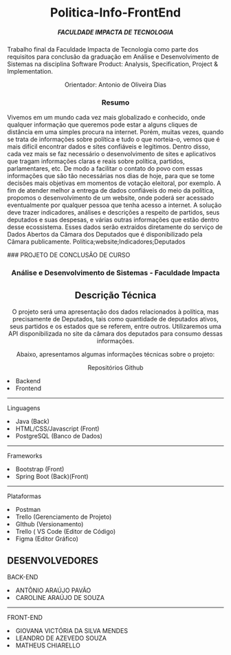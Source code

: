 
<h4 align="center"> 
    <h1 align="center">Politica-Info-FrontEnd</h1>
    <h5 align="center">FACULDADE IMPACTA DE TECNOLOGIA</h5>
</h4>

<p>
    Trabalho final da Faculdade Impacta de
    Tecnologia como parte dos requisitos para
    conclusão da graduação em Análise e
    Desenvolvimento de Sistemas na disciplina
    Software Product: Analysis, Specification,
    Project & Implementation.
    
   <p align="center">Orientador: Antonio de Oliveira Dias</p> 
<p>

<p>
  <h3 align="center">Resumo</h3>
Vivemos em um mundo cada vez mais globalizado e conhecido, onde qualquer
informação que queremos pode estar a alguns cliques de distância em uma simples
procura na internet. Porém, muitas vezes, quando se trata de informações sobre
política e tudo o que norteia-o, vemos que é mais difícil encontrar dados e sites
confiáveis e legítimos.
Dentro disso, cada vez mais se faz necessário o desenvolvimento de sites e
aplicativos que tragam informações claras e reais sobre política, partidos,
parlamentares, etc. De modo a facilitar o contato do povo com essas informações
que são tão necessárias nos dias de hoje, para que se tome decisões mais objetivas
em momentos de votação eleitoral, por exemplo.
A fim de atender melhor a entrega de dados confiáveis do meio da política,
propomos o desenvolvimento de um website, onde poderá ser acessado
eventualmente por qualquer pessoa que tenha acesso a internet. A solução deve
trazer indicadores, análises e descrições a respeito de partidos, seus deputados e
suas despesas, e várias outras informações que estão dentro desse ecossistema.
Esses dados serão extraídos diretamente do serviço de Dados Abertos da Câmara
dos Deputados que é disponibilizado pela Câmara publicamente.
Política;website;Indicadores;Deputados
<p>
<span>### PROJETO DE CONCLUSÃO DE CURSO<span> 

<h3 align="center">Análise e Desenvolvimento de Sistemas - Faculdade Impacta</h3>

<div>

  <h2 align="center">Descrição Técnica</h2>
  
  <p align="center">
    O projeto será uma apresentação dos dados relacionados à política, mas
    precisamente de Deputados, tais como quantidade de deputados ativos, seus
    partidos e os estados que se referem, entre outros. Utilizaremos uma API
    disponibilizada no site da câmara dos deputados para consumo dessas informações.
    
  </p>
  
  <p  align="center">Abaixo, apresentamos algumas informações técnicas sobre o projeto: </p>
  
  <p  align="center">Repositórios Github </p>
  
<li>Backend</li>
<li>Frontend</li>
<hr>
 
<p>Linguagens</p>

<li>Java (Back)</li>
<li>HTML/CSS/Javascript (Front)</li>
<li>PostgreSQL (Banco de Dados)</li>
<hr>

<p>Frameworks</p>

<li> Bootstrap (Front)</li>
<li>Spring Boot (Back)(Front)</li>
<hr>      
      
<p>Plataformas</p>

<li>Postman</li>
<li>Trello (Gerenciamento de Projeto)</li>
<li>GIthub (Versionamento)</li>
<li>Trello ( VS Code (Editor de Código)</li>
 <li>Figma (Editor Gráfico)</li>
</div>

<div>
<h2>DESENVOLVEDORES</h2>
    
<P>BACK-END</P>
    
<li>ANTÔNIO ARAÚJO PAVÃO</li>
<li>CAROLINE ARAÚJO DE SOUZA</li>
<hr>     

<P>FRONT-END</P>
    
<li>GIOVANA VICTÓRIA DA SILVA MENDES</li>
<li>LEANDRO DE AZEVEDO SOUZA</li>
<li>MATHEUS CHIARELLO</li>
        
</div>

